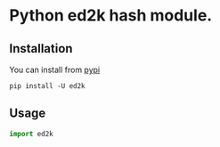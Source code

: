 # Python ed2k hash module.

## Installation

You can install from [pypi](https://pypi.org/project/ed2k/)

```console
pip install -U ed2k
```

## Usage

```python
import ed2k
```
